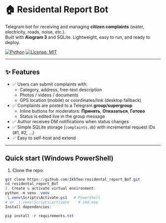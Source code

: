 # 🏠 Residental Report Bot

Telegram bot for receiving and managing **citizen complaints** (water, electricity, roads, noise, etc.).  
Built with **Aiogram 3** and SQLite. Lightweight, easy to run, and ready to deploy.

[![Python](https://img.shields.io/badge/python-3.11%2B-blue)](https://www.python.org/)
[![License: MIT](https://img.shields.io/badge/license-MIT-green)](LICENSE)

---

## ✨ Features

- ✅ Users can submit complaints with:
  - Category, address, free-text description
  - Photos / videos / documents
  - GPS location (mobile) or coordinates/link (desktop fallback)
- ✅ Complaints are posted to a Telegram **group/supergroup**
  - Inline buttons for moderators: **Принять**, **Отказаться**, **Готово**
  - Status is edited live in the group message
- ✅ Author receives DM notifications when status changes
- ✅ Simple SQLite storage (`complaints.db`) with incremental request IDs (#1, #2, ...)
- ✅ Easy to self-host and extend

---

## Quick start (Windows PowerShell)

1. Clone the repo:
```powershell
git clone https://github.com/IkhTee/residental_report_BoT.git
cd residental_report_BoT
2. Create & activate virtual environment:
python -m venv .venv
.\.venv\Scripts\Activate.ps1   # PowerShell
# or .\.venv\Scripts\activate    # cmd.exe
Install dependencies:

pip install -r requirements.txt
